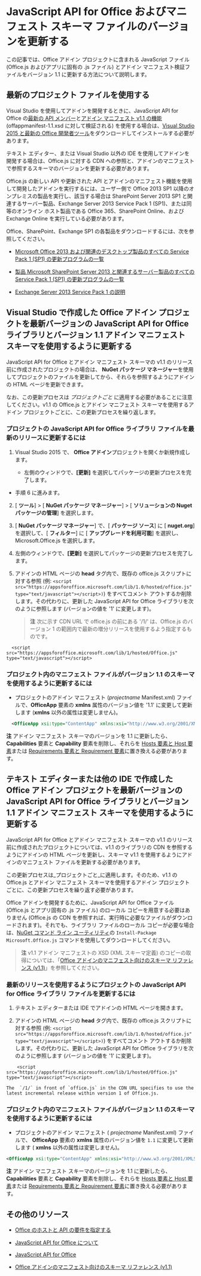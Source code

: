 
# <a name="update-the-version-of-your-javascript-api-for-office-and-manifest-schema-files"></a>JavaScript API for Office およびマニフェスト スキーマ ファイルのバージョンを更新する



この記事では、Office アドイン プロジェクトに含まれる JavaScript ファイル (Office.js およびアプリに固有の .js ファイル) とアドイン マニフェスト検証ファイルをバージョン 1.1 に更新する方法について説明します。

## <a name="using-the-most-up-to-date-project-files"></a>最新のプロジェクト ファイルを使用する

Visual Studio を使用してアドインを開発するときに、JavaScript API for Office の[最新の API メンバー](../../reference/what's-changed-in-the-javascript-api-for-office.md)と[アドイン マニフェスト v1.1 の機能](../../docs/overview/add-in-manifests.md) (offappmanifest-1.1.xsd に対して検証される) を使用する場合は、[Visual Studio 2015 と最新の Office 開発者ツール](https://www.visualstudio.com/features/office-tools-vs)をダウンロードしてインストールする必要があります。

テキスト エディター、または Visual Studio 以外の IDE を使用してアドインを開発する場合は、Office.js に対する CDN への参照と、アドインのマニフェストで参照するスキーマのバージョンを更新する必要があります。

Office.js の新しい API や更新された API とアドインのマニフェスト機能を使用して開発したアドインを実行するには、ユーザー側で Office 2013 SP1 以降のオンプレミスの製品を実行し、該当する場合は SharePoint Server 2013 SP1 と関連するサーバー製品、Exchange Server 2013 Service Pack 1 (SP1)、または同等のオンライン ホスト製品である Office 365、SharePoint Online、および Exchange Online を実行している必要があります。

Office、SharePoint、Exchange SP1 の各製品をダウンロードするには、次を参照してください。


- [Microsoft Office 2013 および関連のデスクトップ製品のすべての Service Pack 1 (SP1) の更新プログラムの一覧](http://support.microsoft.com/kb/2850036)
    
- [製品 Microsoft SharePoint Server 2013 と関連するサーバー製品のすべての Service Pack 1 (SP1) の更新プログラムの一覧](http://support.microsoft.com/kb/2850035)
    
- [Exchange Server 2013 Service Pack 1 の説明](http://support.microsoft.com/kb/2926248)
    

## <a name="updating-an-office-add-in-project-created-with-visual-studio-to-use-the-latest-javascript-api-for-office-library-and-version-1.1-add-in-manifest-schema"></a>Visual Studio で作成した Office アドイン プロジェクトを最新バージョンの JavaScript API for Office ライブラリとバージョン 1.1 アドイン マニフェスト スキーマを使用するように更新する


JavaScript API for Office とアドイン マニフェスト スキーマの v1.1 のリリース前に作成されたプロジェクトの場合は、 **NuGet パッケージ マネージャー**を使用してプロジェクトのファイルを更新してから、それらを参照するようにアドインの HTML ページを更新できます。 

なお、この更新プロセスは _プロジェクトごと_ に適用する必要があることに注意してください。v1.1 の Office.js とアドイン マニフェスト スキーマを使用するアドイン プロジェクトごとに、この更新プロセスを繰り返します。




### <a name="to-update-the-javascript-api-for-office-library-files-in-your-project-to-the-newest-release"></a>プロジェクトの JavaScript API for Office ライブラリ ファイルを最新のリリースに更新するには


1. Visual Studio 2015 で、 **Office アドイン**プロジェクトを開くか新規作成します。
    
      - 左側のウィンドウで、**[更新]** を選択してパッケージの更新プロセスを完了します。
    
  - 手順 6 に進みます。
    
2. [ **ツール**]  >  [ **NuGet パッケージ マネージャー**]  >  [ **ソリューションの Nuget パッケージの管理**] を選択します。
    
3. [ **NuGet パッケージ マネージャー**] で、[ **パッケージ ソース**] に [ **nuget.org**] を選択して、[ **フィルター**] に [ **アップグレードを利用可能**] を選択し、Microsoft.Office.js を選択します。
    
4. 左側のウィンドウで、**[更新]** を選択してパッケージの更新プロセスを完了します。
    
5. アドインの HTML ページの **head** タグ内で、既存の office.js スクリプトに対する参照 (例: `<script src="https://appsforoffice.microsoft.com/lib/1.0/hosted/office.js" type="text/javascript"></script>)`) をすべてコメント アウトするか削除します。その代わりに、更新した JavaScript API for Office ライブラリを次のように参照します (バージョンの値を '1' に変更します)。 

   >**注** 次に示す CDN URL で office.js の前にある '/1/' は、Office.js のバージョン 1 の範囲内で最新の増分リリースを使用するよう指定するものです。
    
```
  <script src="https://appsforoffice.microsoft.com/lib/1/hosted/Office.js" type="text/javascript"></script>
```


### <a name="to-update-the-manifest-file-in-your-project-to-use-schema-version-1.1"></a>プロジェクト内のマニフェスト ファイルがバージョン 1.1 のスキーマを使用するように更新するには


- プロジェクトのアドイン マニフェスト (_projectname_ Manifest.xml) ファイルで、**OfficeApp** 要素の **xmlns** 属性のバージョン値を '1.1' に変更して更新します (**xmlns** 以外の属性は変更しません)。
    
```XML
  <OfficeApp xsi:type="ContentApp" xmlns:xsi="http://www.w3.org/2001/XMLSchema-instance" xmlns="http://schemas.microsoft.com/office/appforoffice/1.1" >
```


>
  **注** アドイン マニフェスト スキーマのバージョンを 1.1 に更新したら、**Capabilities** 要素と **Capability** 要素を削除し、それらを [Hosts 要素と Host 要素](http://msdn.microsoft.com/library/cff9fbdf-a530-4f6e-91ca-81bcacd90dcd%28Office.15%29.aspx)または [Requirements 要素と Requirement 要素](../../docs/overview/specify-office-hosts-and-api-requirements.md)に置き換える必要があります。

## <a name="updating-an-office-add-in-project-created-with-a-text-editor-or-other-ide-to-use-the-newest-javascript-api-for-office-library-and-version-1.1-add-in-manifest-schema"></a>テキスト エディターまたは他の IDE で作成した Office アドイン プロジェクトを最新バージョンの JavaScript API for Office ライブラリとバージョン 1.1 アドイン マニフェスト スキーマを使用するように更新する


JavaScript API for Office とアドイン マニフェスト スキーマの v1.1 のリリース前に作成されたプロジェクトについては、v1.1 のライブラリの CDN を参照するようにアドインの HTML ページを更新し、スキーマ v1.1 を使用するようにアドインのマニフェスト ファイルを更新する必要があります。 

この更新プロセスは_プロジェクトごと_に適用します。そのため、v1.1 の Office.js とアドイン マニフェスト スキーマを使用するアドイン プロジェクトごとに、この更新プロセスを繰り返す必要があります。

Office アドインを開発するために、JavaScript API for Office ファイル (Office.js とアプリ固有の .js ファイル) のローカル コピーを用意する必要はありません (Office.js の CDN を参照すれば、実行時に必要なファイルがダウンロードされます)。それでも、ライブラリ ファイルのローカル コピーが必要な場合は、[NuGet コマンド ライン ユーティリティ](http://docs.nuget.org/consume/installing-nuget)の `Install-Package Microsoft.Office.js` コマンドを使用してダウンロードしてください。

 > **注** v1.1 アドイン マニフェストの XSD (XML スキーマ定義) のコピーの取得については、「[Office アドインのマニフェスト向けのスキーマ リファレンス (v1.1)](../overview/add-in-manifests.md)」を参照してください。


### <a name="to-update-the-javascript-api-for-office-library-files-in-your-project-to-use-the-newest-release"></a>最新のリリースを使用するようにプロジェクトの JavaScript API for Office ライブラリ ファイルを更新するには


1. テキスト エディターまたは IDE でアドインの HTML ページを開きます。
    
2. アドインの HTML ページの **head** タグ内で、既存の office.js スクリプトに対する参照 (例: `<script src="https://appsforoffice.microsoft.com/lib/1.0/hosted/office.js" type="text/javascript"></script>)`) をすべてコメント アウトするか削除します。その代わりに、更新した JavaScript API for Office ライブラリを次のように参照します (バージョンの値を '1' に変更します)。
    
```
    <script src="https://appsforoffice.microsoft.com/lib/1/hosted/Office.js" type="text/javascript"></script>
```


    The  `/1/` in front of `office.js` in the CDN URL specifies to use the latest incremental release within version 1 of Office.js.
    

### <a name="to-update-the-manifest-file-in-your-project-to-use-schema-version-1.1"></a>プロジェクト内のマニフェスト ファイルがバージョン 1.1 のスキーマを使用するように更新するには


- プロジェクトのアドイン マニフェスト ( _projectname_ Manifest.xml) ファイルで、 **OfficeApp** 要素の **xmlns** 属性のバージョン値を `1.1` に変更して更新します ( **xmlns** 以外の属性は変更しません)。
    
```XML
<OfficeApp xsi:type="ContentApp" xmlns:xsi="http://www.w3.org/2001/XMLSchema-instance" xmlns="http://schemas.microsoft.com/office/appforoffice/1.1" >
```

>
  **注** アドイン マニフェスト スキーマのバージョンを 1.1 に更新したら、**Capabilities** 要素と **Capability** 要素を削除し、それらを [Hosts 要素と Host 要素](http://msdn.microsoft.com/library/cff9fbdf-a530-4f6e-91ca-81bcacd90dcd%28Office.15%29.aspx)または [Requirements 要素と Requirement 要素](../../docs/overview/specify-office-hosts-and-api-requirements.md)に置き換える必要があります。
    

## <a name="additional-resources"></a>その他のリソース



- [Office のホストと API の要件を指定する](../../docs/overview/specify-office-hosts-and-api-requirements.md)
    
- [JavaScript API for Office について](../../docs/develop/understanding-the-javascript-api-for-office.md)
    
- [JavaScript API for Office](../../reference/javascript-api-for-office.md)
    
- [Office アドインのマニフェスト向けのスキーマ リファレンス (v1.1)](../overview/add-in-manifests.md)
    

